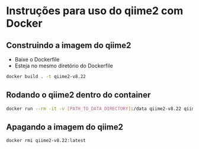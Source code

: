 # Instruções para uso do qiime2 com Docker

## Construindo a imagem do qiime2

- Baixe o Dockerfile
- Esteja no mesmo diretório do Dockerfile

```bash
docker build . -t qiime2-v8.22
```

## Rodando o qiime2 dentro do container

```bash
docker run --rm -it -v [PATH_TO_DATA_DIRECTORY]:/data qiime2-v8.22 qiime --help
```

## Apagando a imagem do qiime2

```bash
docker rmi qiime2-v8.22:latest
```
